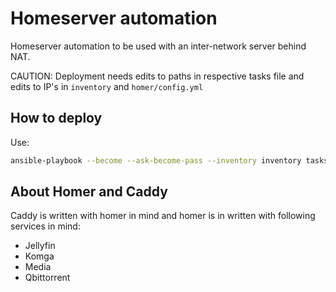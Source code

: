 # Homeserver automation

Homeserver automation to be used with an inter-network server behind NAT.

CAUTION: Deployment needs edits to paths in respective tasks file and edits to IP's in ```inventory``` and ```homer/config.yml```

## How to deploy

Use:

```bash
ansible-playbook --become --ask-become-pass --inventory inventory tasks.yaml
```

## About Homer and Caddy

Caddy is written with homer in mind and homer is in written with following services in mind:

- Jellyfin
- Komga
- Media
- Qbittorrent

